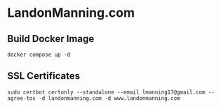 # LandonManning.com

## Build Docker Image

```
docker compose up -d
```

## SSL Certificates

```
sudo certbot certonly --standalone --email lmanning17@gmail.com --agree-tos -d landonmanning.com -d www.landonmanning.com
```
